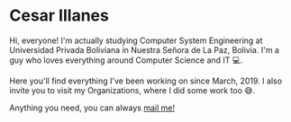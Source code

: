 # Cesar Illanes
Hi, everyone! I'm actually studying Computer System Engineering at Universidad Privada Boliviana in Nuestra Señora de La Paz, Bolivia. I'm a guy who loves everything around Computer Science and IT 💻.

Here you'll find everything I've been working on since March, 2019. I also invite you to visit my Organizations, where I did some work too 😅.

Anything you need, you can always [mail me!](mailto:cesarill99@gmail.com)

<!--
**CesarIll/CesarIll** is a ✨ _special_ ✨ repository because its `README.md` (this file) appears on your GitHub profile.

Here are some ideas to get you started:

- 🔭 I’m currently working on ...
- 🌱 I’m currently learning ...
- 👯 I’m looking to collaborate on ...
- 🤔 I’m looking for help with ...
- 💬 Ask me about ...
- 📫 How to reach me: ...
- 😄 Pronouns: ...
- ⚡ Fun fact: ...
-->
